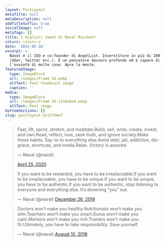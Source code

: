 ```yaml
---
layout: PostLayout
metaTitle: null
metaDescription: null
addTitleSuffix: true
socialImage: null
metaTags: []
title: I migliori tweet di Naval Ravikant
colors: colors-e
date: '2022-05-16'
excerpt: >-
  Naval è il CEO e co-founder di AngelList. Inverstitore in più di 100 aziende
  (Uber, Twitter ecc.). È un pensatore davvero profondo ed è capace di sfidare
  l'ovvietà di molte cose. Apre la mente.
featuredImage:
  type: ImageBlock
  url: /images/Frame 16.webp
  altText: Post thumbnail image
  caption: ''
media:
  type: ImageBlock
  url: /images/Frame 16-1318abe4.webp
  altText: Post image
bottomSections: []
slug: postlayout-5zj57kmef
---
```

<blockquote class="twitter-tweet"><p lang="en" dir="ltr">Fast, lift, sprint, stretch, and meditate.Build, sell, write, create, invest, and own.Read, reflect, love, seek truth, and ignore society.Make these habits. Say no to everything else.Avoid debt, jail, addiction, disgrace, shortcuts, and media.Relax. Victory is assured.</p>&mdash; Naval (@naval) 



<a href="https://twitter.com/naval/status/1254177712945500160?ref_src=twsrc%5Etfw">April 25, 2020</a></blockquote> <script async src="https://platform.twitter.com/widgets.js" charset="utf-8"></script>


<blockquote class="twitter-tweet"><p lang="en" dir="ltr">If you want to be rewarded, you have to be irreplaceable.If you want to be irreplaceable, you have to be unique.If you want to be unique, you have to be authentic.If you want to be authentic, stop listening to everyone and everything else. It’s drowning “you” out.</p>&mdash; Naval (@naval) <a href="https://twitter.com/naval/status/1210087254925836289?ref_src=twsrc%5Etfw">December 26, 2019</a></blockquote> <script async src="https://platform.twitter.com/widgets.js" charset="utf-8"></script>


<blockquote class="twitter-tweet"><p lang="en" dir="ltr">Doctors won’t make you healthy.Nutritionists won’t make you slim.Teachers won’t make you smart.Gurus won’t make you calm.Mentors won’t make you rich.Trainers won’t make you fit.Ultimately, you have to take responsibility. Save yourself.</p>&mdash; Naval (@naval) <a href="https://twitter.com/naval/status/1027776399329898496?ref_src=twsrc%5Etfw">August 10, 2018</a></blockquote> <script async src="https://platform.twitter.com/widgets.js" charset="utf-8"></script>

